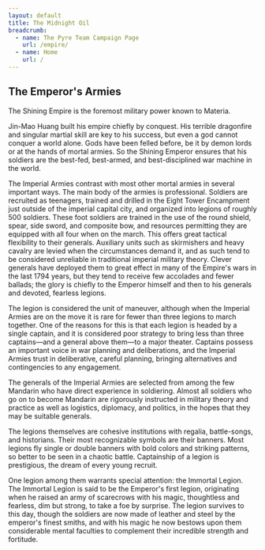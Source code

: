 ```yaml
---
layout: default
title: The Midnight Oil
breadcrumb:
  - name: The Pyre Team Campaign Page
    url: /empire/
  - name: Home
    url: /
---
```

## The Emperor's Armies

The Shining Empire is the foremost military power known to Materia.

Jin-Mao Huang built his empire chiefly by conquest. His terrible dragonfire and singular martial skill are key to his success, but even a god cannot conquer a world alone. Gods have been felled before, be it by demon lords or at the hands of mortal armies. So the Shining Emperor ensures that his soldiers are the best-fed, best-armed, and best-disciplined war machine in the world.

The Imperial Armies contrast with most other mortal armies in several important ways. The main body of the armies is professional. Soldiers are recruited as teenagers, trained and drilled in the Eight Tower Encampment just outside of the imperial capital city, and organized into legions of roughly 500 soldiers. These foot soldiers are trained in the use of the round shield, spear, side sword, and composite bow, and resources permitting they are equipped with all four when on the march. This offers great tactical flexibility to their generals. Auxiliary units such as skirmishers and heavy cavalry are levied when the circumstances demand it, and as such tend to be considered unreliable in traditional imperial military theory. Clever generals have deployed them to great effect in many of the Empire's wars in the last 1794 years, but they tend to receive few accolades and fewer ballads; the glory is chiefly to the Emperor himself and then to his generals and devoted, fearless legions.

The legion is considered the unit of maneuver, although when the Imperial Armies are on the move it is rare for fewer than three legions to march together. One of the reasons for this is that each legion is headed by a single captain, and it is considered poor strategy to bring less than three captains—and a general above them—to a major theater. Captains possess an important voice in war planning and deliberations, and the Imperial Armies trust in deliberative, careful planning, bringing alternatives and contingencies to any engagement.

The generals of the Imperial Armies are selected from among the few Mandarin who have direct experience in soldiering. Almost all soldiers who go on to become Mandarin are rigorously instructed in military theory and practice as well as logistics, diplomacy, and politics, in the hopes that they may be suitable generals.

The legions themselves are cohesive institutions with regalia, battle-songs, and historians. Their most recognizable symbols are their banners. Most legions fly single or double banners with bold colors and striking patterns, so better to be seen in a chaotic battle. Captainship of a legion is prestigious, the dream of every young recruit.

One legion among them warrants special attention: the Immortal Legion. The Immortal Legion is said to be the Emperor's first legion, originating when he raised an army of scarecrows with his magic, thoughtless and fearless, dim but strong, to take a foe by surprise. The legion survives to this day, though the soldiers are now made of leather and steel by the emperor's finest smiths, and with his magic he now bestows upon them considerable mental faculties to complement their incredible strength and fortitude.
